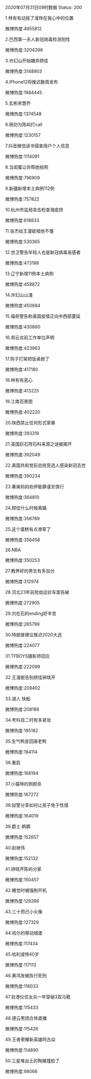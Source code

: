 2020年07月31日09时数据
Status: 200

1.林有有动摇了凌玲在我心中的位置

微博热度:4955812

2.巴西第一夫人新冠病毒检测阳性

微博热度:3204396

3.许幻山开始嫌弃顾佳

微博热度:3148903

4.iPhone12将推迟数周发布

微博热度:1984445

5.玄彬宋慧乔

微博热度:1374548

6.杨玏为陈屿打call

微博热度:1230157

7.抖音微信读书侵害用户个人信息

微博热度:1114091

8.当闺蜜让你帮她拍照

微博热度:796909

9.新疆新增本土病例112例

微博热度:757822

10.杭州市监局突击检查海底捞

微博热度:618833

11.张杰给王漫妮唱他不懂

微博热度:530365

12.世卫警告年轻人也是新冠病毒易感者

微博热度:473198

13.辽宁新增11例本土病例

微博热度:458872

14.许幻山山渣

微博热度:450884

15.福奇警告称美国疫情正向中西部蔓延

微博热度:430860

16.郑云龙前工作单位声明

微博热度:423963

17.狗子打架把饭桌掀了

微博热度:417180

18.林有有恶心

微博热度:413225

19.江南百景图

微博热度:402220

20.陕西禁止任何形式家暴

微博热度:393319

21.英国巨石阵石料来源之谜被揭开

微博热度:392049

22.美国共和党前总统竞选人感染新冠去世

微博热度:390234

23.秦昊妈妈劝伊能静谨言慎行

微博热度:364810

24.顾佳什么时候离婚

微博热度:356789

25.这个蛋糕有点潦草了

微博热度:356458

26.NBA

微博热度:350253

27.教养好的男生有多加分

微博热度:312974

28.河北23年前抢劫运钞车案告破

微博热度:272905

29.刘在石的ending好辛苦

微博热度:265799

30.特朗普建议推迟2020大选

微博热度:224077

31.TFBOYS摄影师回应

微博热度:222099

32.王漫妮告别顾佳钟晓芹

微博热度:209402

33.湖人 快船

微博热度:208188

34.考科目二时有多紧张

微博热度:195182

35.生气鸭变回唐老鸭

微博热度:184114

36.重启

微博热度:168194

37.小猫咪的侧颜杀

微博热度:167272

38.狱警分享如何让孩子免于性侵

微博热度:164019

39.爵士 鹈鹕

微博热度:152657

40.赵继伟

微博热度:152132

41.钟晓芹陈屿分家

微博热度:150457

42.睡觉时被强制开机

微博热度:129266

43.三十而已小头像

微博热度:127329

44.哈尔的移动城堡

微博热度:117434

45.哈利波特40岁

微博热度:117113

46.黄鸿发被执行死刑

微博热度:116033

47.驻港仪仗女兵一年穿破3双马靴

微博热度:115433

48.德云男团合体直播

微博热度:115426

49.王者荣耀新英雄阿古朵

微博热度:114890

50.三星堆出土的陶猪撞脸了

微博热度:98066

